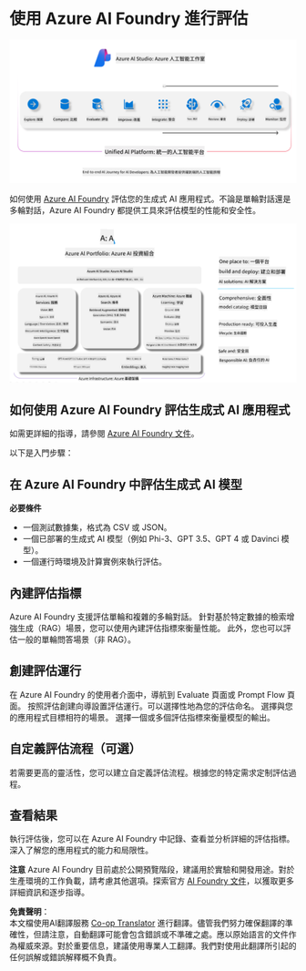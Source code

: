 <!--
CO_OP_TRANSLATOR_METADATA:
{
  "original_hash": "5dfb4983a2e74e4b5e8317eb16fc2154",
  "translation_date": "2025-04-04T18:00:54+00:00",
  "source_file": "md\\01.Introduction\\05\\AIFoundry.md",
  "language_code": "hk"
}
-->
# **使用 Azure AI Foundry 進行評估**

![aistudo](../../../../../translated_images/AIFoundry.61da8c74bccc0241ce9a4cb53a170912245871de9235043afcb796ccbc076fdc.hk.png)

如何使用 [Azure AI Foundry](https://ai.azure.com?WT.mc_id=aiml-138114-kinfeylo) 評估您的生成式 AI 應用程式。不論是單輪對話還是多輪對話，Azure AI Foundry 都提供工具來評估模型的性能和安全性。

![aistudo](../../../../../translated_images/AIPortfolio.5aaa2b25e9157624a4542fe041d66a96a1c1ec6007e4e5aadd926c6ec8ce18b3.hk.png)

## 如何使用 Azure AI Foundry 評估生成式 AI 應用程式
如需更詳細的指導，請參閱 [Azure AI Foundry 文件](https://learn.microsoft.com/azure/ai-studio/how-to/evaluate-generative-ai-app?WT.mc_id=aiml-138114-kinfeylo)。

以下是入門步驟：

## 在 Azure AI Foundry 中評估生成式 AI 模型

**必要條件**

- 一個測試數據集，格式為 CSV 或 JSON。
- 一個已部署的生成式 AI 模型（例如 Phi-3、GPT 3.5、GPT 4 或 Davinci 模型）。
- 一個運行時環境及計算實例來執行評估。

## 內建評估指標

Azure AI Foundry 支援評估單輪和複雜的多輪對話。
針對基於特定數據的檢索增強生成（RAG）場景，您可以使用內建評估指標來衡量性能。
此外，您也可以評估一般的單輪問答場景（非 RAG）。

## 創建評估運行

在 Azure AI Foundry 的使用者介面中，導航到 Evaluate 頁面或 Prompt Flow 頁面。
按照評估創建向導設置評估運行。可以選擇性地為您的評估命名。
選擇與您的應用程式目標相符的場景。
選擇一個或多個評估指標來衡量模型的輸出。

## 自定義評估流程（可選）

若需要更高的靈活性，您可以建立自定義評估流程。根據您的特定需求定制評估過程。

## 查看結果

執行評估後，您可以在 Azure AI Foundry 中記錄、查看並分析詳細的評估指標。深入了解您的應用程式的能力和局限性。

**注意** Azure AI Foundry 目前處於公開預覽階段，建議用於實驗和開發用途。對於生產環境的工作負載，請考慮其他選項。探索官方 [AI Foundry 文件](https://learn.microsoft.com/azure/ai-studio/?WT.mc_id=aiml-138114-kinfeylo)，以獲取更多詳細資訊和逐步指導。

**免責聲明**：  
本文檔使用AI翻譯服務 [Co-op Translator](https://github.com/Azure/co-op-translator) 進行翻譯。儘管我們努力確保翻譯的準確性，但請注意，自動翻譯可能會包含錯誤或不準確之處。應以原始語言的文件作為權威來源。對於重要信息，建議使用專業人工翻譯。我們對使用此翻譯所引起的任何誤解或錯誤解釋概不負責。